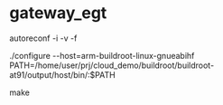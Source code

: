 # gateway_egt

autoreconf -i -v -f

./configure --host=arm-buildroot-linux-gnueabihf PATH=/home/user/prj/cloud_demo/buildroot/buildroot-at91/output/host/bin/:$PATH

make
